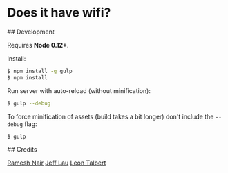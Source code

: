 # Does it have wifi?

## Development

Requires **Node 0.12+**.

Install:

```bash
$ npm install -g gulp
$ npm install
```

Run server with auto-reload (without minification):

```bash
$ gulp --debug
```

To force minification of assets (build takes a bit longer) don't include the `--debug` flag:

```bash
$ gulp
```

## Credits

[Ramesh Nair](https://github.com/hiddentao)
[Jeff Lau](https://github.com/jefflau)
[Leon Talbert](https://github.com/LeonmanRolls)